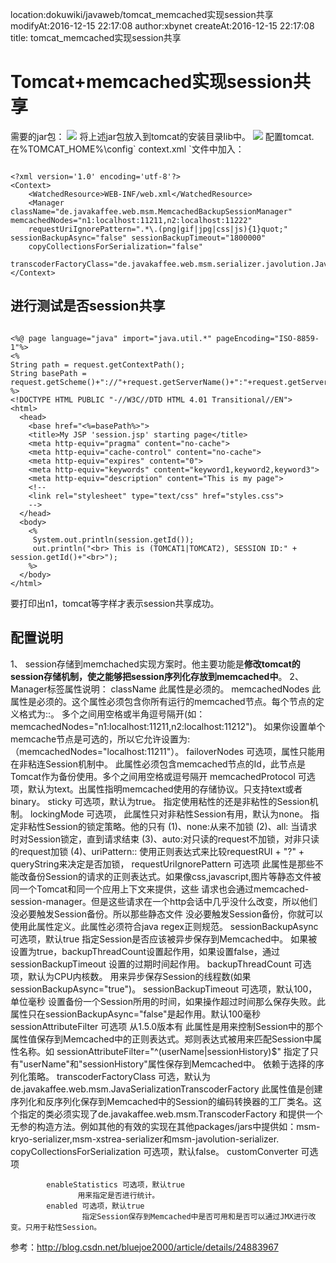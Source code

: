 location:dokuwiki/javaweb/tomcat_memcached实现session共享
modifyAt:2016-12-15 22:17:08
author:xbynet
createAt:2016-12-15 22:17:08
title: tomcat_memcached实现session共享 

#  Tomcat+memcached实现session共享 
需要的jar包：
![](/data/dokuwiki/javaweb/pasted/20151016-092548.png)
将上述jar包放入到tomcat的安装目录lib中。
![](/data/dokuwiki/javaweb/session_share.zip|jar包下载)
配置tomcat. 在%TOMCAT_HOME%\config\` context.xml `文件中加入：
```

<?xml version='1.0' encoding='utf-8'?>
<Context>
    <WatchedResource>WEB-INF/web.xml</WatchedResource>
    <Manager className="de.javakaffee.web.msm.MemcachedBackupSessionManager" memcachedNodes="n1:localhost:11211,n2:localhost:11222" 
    requestUriIgnorePattern=".*\.(png|gif|jpg|css|js){1}quot;" sessionBackupAsync="false" sessionBackupTimeout="1800000" 
    copyCollectionsForSerialization="false" 
    transcoderFactoryClass="de.javakaffee.web.msm.serializer.javolution.JavolutionTranscoderFactory"/>  
</Context>

```


##  进行测试是否session共享 
```

<%@ page language="java" import="java.util.*" pageEncoding="ISO-8859-1"%>  
<%  
String path = request.getContextPath();  
String basePath = request.getScheme()+"://"+request.getServerName()+":"+request.getServerPort()+path+"/";  
%>  
<!DOCTYPE HTML PUBLIC "-//W3C//DTD HTML 4.01 Transitional//EN">  
<html>  
  <head>  
    <base href="<%=basePath%>">    
    <title>My JSP 'session.jsp' starting page</title>  
    <meta http-equiv="pragma" content="no-cache">  
    <meta http-equiv="cache-control" content="no-cache">  
    <meta http-equiv="expires" content="0">      
    <meta http-equiv="keywords" content="keyword1,keyword2,keyword3">  
    <meta http-equiv="description" content="This is my page">  
    <!-- 
    <link rel="stylesheet" type="text/css" href="styles.css"> 
    -->  
  </head>  
  <body>  
    <%  
     System.out.println(session.getId());  
     out.println("<br> This is (TOMCAT1|TOMCAT2), SESSION ID:" + session.getId()+"<br>");  
    %>  
  </body>  
</html>

```
要打印出n1，tomcat等字样才表示session共享成功。
##  配置说明 
1、 session存储到memchached实现方案时。他主要功能是**修改tomcat的session存储机制，使之能够把session序列化存放到memcached中**。
2、Manager标签属性说明：
             className
                    此属性是必须的。
             memcachedNodes
                        此属性是必须的。这个属性必须包含你所有运行的memcached节点。每个节点的定义格式为<id>:<host>:<port>。
                   多个之间用空格或半角逗号隔开(如：memcachedNodes="n1:localhost:11211,n2:localhost:11212")。
                       如果你设置单个memcache节点<id>是可选的，所以它允许设置为<host>:<port>（memcachedNodes="localhost:11211"）。
             failoverNodes
                      可选项，属性只能用在非粘连Session机制中。
                      此属性必须包含memcached节点的Id，此节点是Tomcat作为备份使用。多个之间用空格或逗号隔开
              memcachedProtocol
                   可选项，默认为text。出属性指明memcached使用的存储协议。只支持text或者binary。
              sticky 可选项，默认为true。
                    指定使用粘性的还是非粘性的Session机制。
              lockingMode 可选项， 此属性只对非粘性Session有用，默认为none。
                     指定非粘性Session的锁定策略。他的只有
                        (1)、none:从来不加锁
                        (2)、all: 当请求时对Session锁定，直到请求结束
                        (3)、auto:对只读的request不加锁，对非只读的request加锁
                        (4)、uriPattern:<regexp>: 使用正则表达式来比较requestRUI + "?" + queryString来决定是否加锁，
             requestUriIgnorePattern  可选项
                        此属性是那些不能改备份Session的请求的正则表达式。如果像css,javascript,图片等静态文件被同一个Tomcat和同一个应用上下文来提供，这些
                   请求也会通过memcached-session-manager。但是这些请求在一个http会话中几乎没什么改变，所以他们没必要触发Session备份。所以那些静态文件
                   没必要触发Session备份，你就可以使用此属性定义。此属性必须符合java regex正则规范。
            sessionBackupAsync 可选项，默认true
                        指定Session是否应该被异步保存到Memcached中。 如果被设置为true，backupThreadCount设置起作用，如果设置false，通过sessionBackupTimeout
                   设置的过期时间起作用。
            backupThreadCount 可选项，默认为CPU内核数。
                       用来异步保存Session的线程数(如果sessionBackupAsync="true")。
            sessionBackupTimeout  可选项，默认100，单位毫秒
                       设置备份一个Session所用的时间，如果操作超过时间那么保存失败。此属性只在sessionBackupAsync="false"是起作用。默认100毫秒
            sessionAttributeFilter 可选项 从1.5.0版本有
                       此属性是用来控制Session中的那个属性值保存到Memcached中的正则表达式。郑则表达式被用来匹配Session中属性名称。如
                  sessionAttributeFilter="^(userName|sessionHistory)$" 指定了只有"userName"和"sessionHistory"属性保存到Memcached中。
                  依赖于选择的序列化策略。
            transcoderFactoryClass 可选，默认为 de.javakaffee.web.msm.JavaSerializationTranscoderFactory
                       此属性值是创建序列化和反序列化保存到Memcached中的Session的编码转换器的工厂类名。这个指定的类必须实现了de.javakaffee.web.msm.TranscoderFactory
                 和提供一个无参的构造方法。例如其他的有效的实现在其他packages/jars中提供如：msm-kryo-serializer,msm-xstrea-serializer和msm-javolution-serializer.
            copyCollectionsForSerialization 可选项，默认false。
            customConverter 可选项
                  
            enableStatistics 可选项，默认true
                   用来指定是否进行统计。
            enabled 可选项，默认true
                    指定Session保存到Memcached中是否可用和是否可以通过JMX进行改变。只用于粘性Session。
参考：http://blog.csdn.net/bluejoe2000/article/details/24883967